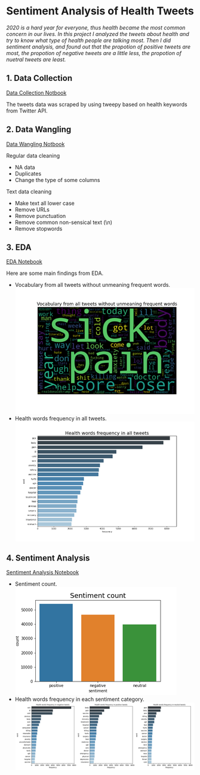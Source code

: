 # Sentiment Analysis of Health Tweets

*2020 is a hard year for everyone, thus health became the most common concern in our lives. In this project I analyzed the tweets about health and try to know what type of health people are talking most. Then I did sentiment analysis, and found out that the propotion of positive tweets are most, the propotion of negative tweets are a little less, the propotion of nuetral tweets are least.*

## 1. Data Collection

[Data Collection Notbook](https://github.com/yuhan0623/Springboard/blob/master/Capstone%20project-3%20Health_Care/1-Tweets%20collection.ipynb)

The tweets data was scraped by using tweepy based on health keywords from Twitter API.

## 2. Data Wangling 

[Data Wangling Notbook](https://github.com/yuhan0623/Springboard/blob/master/Capstone%20project-3%20Health_Care/2_Data_wrangling.ipynb)

Regular data cleaning
* NA data
* Duplicates
* Change the type of some columns

Text data cleaning
* Make text all lower case
* Remove URLs
* Remove punctuation
* Remove common non-sensical text (\n)
* Remove stopwords 

## 3. EDA

[EDA Notebook](https://github.com/yuhan0623/Springboard/blob/master/Capstone%20project-3%20Health_Care/3-Exploratory-Data-Analysis.ipynb)

Here are some main findings from EDA.
* Vocabulary from all tweets without unmeaning frequent words. 
![](./figures/wordcloud_all_tweets_without_unmeaning.png)
* Health words frequency in all tweets.
![](./figures/bar_keywords_frequency.png)


## 4. Sentiment Analysis

[Sentiment Analysis Notebook](https://github.com/yuhan0623/Springboard/blob/master/Capstone%20project-3%20Health_Care/4_Sentiment%20Analysis-Copy1.ipynb) 

* Sentiment count.
![](./figures/bar_sentiment_count.png)
* Health words frequency in each sentiment category.
![](./figures/bar_keywords_frequency_sentiment.png)
